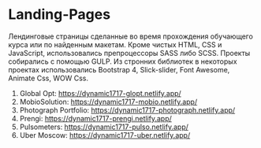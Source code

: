# Landing-Pages

Лендинговые страницы сделанные во время прохождения обучающего курса или по найденным макетам. Кроме чистых HTML, CSS и JavaScript, использовались препроцессоры SASS либо SCSS. Проекты собирались с помощью GULP. Из стронних библиотек в некоторых проектах использовались Bootstrap 4, Slick-slider, Font Awesome, Animate Css, WOW Css.


1. Global Opt: https://dynamic1717-glopt.netlify.app/
2. MobioSolution: https://dynamic1717-mobio.netlify.app/
3. Photograph Portfolio: https://dynamic1717-photograph.netlify.app/
4. Prengi: https://dynamic1717-prengi.netlify.app/
5. Pulsometers: https://dynamic1717-pulso.netlify.app/
6. Uber Moscow: https://dynamic1717-uber.netlify.app/
